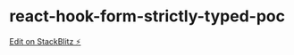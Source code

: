 # react-hook-form-strictly-typed-poc

[Edit on StackBlitz ⚡️](https://stackblitz.com/edit/react-hook-form-strictly-typed-poc)